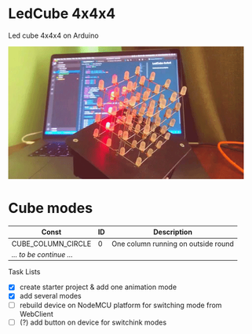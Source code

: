 # LedCube 4x4x4
Led cube 4x4x4 on Arduino

![Version 1.0](./led-cube.gif)

# Cube modes
Const | ID | Description
-----|--|------------
CUBE_COLUMN_CIRCLE | 0 | One column running on outside round
*... to be continue ...* | 


Task Lists
- [x] create starter project & add one animation mode
- [x] add several modes
- [ ] rebuild device on NodeMCU platform for switching mode from WebClient
- [ ] (?) add button on device for switchink modes
